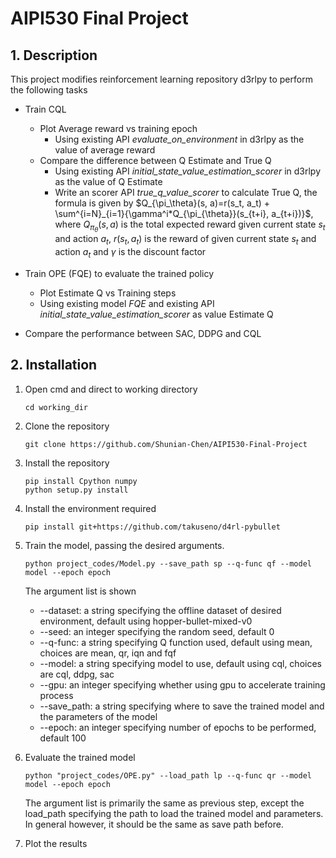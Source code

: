 # AIPI530 Final Project

## 1. Description

This project modifies reinforcement learning repository d3rlpy to perform the following tasks

- Train CQL
  - Plot Average reward vs training epoch
    - Using existing API *evaluate_on_environment* in d3rlpy as the value of average reward
  - Compare the difference between Q Estimate and True Q
    - Using existing API *initial_state_value_estimation_scorer* in d3rlpy as the value of Q Estimate
    - Write an scorer API *true_q_value_scorer* to calculate True Q, the formula is given by $Q_{\pi_\theta}(s, a)=r(s_t, a_t) + \sum^{i=N}_{i=1}{\gamma^i*Q_{\pi_{\theta}}(s_{t+i}, a_{t+i})}$, where $Q_{\pi_\theta}(s, a)$ is the total expected reward given current state $s_t$ and action $a_t$, $r(s_t, a_t)$ is the reward of given current state $s_t$ and action $a_t$ and $\gamma$ is the discount factor

- Train OPE (FQE) to evaluate the trained policy
  - Plot Estimate Q vs Training steps
  - Using existing model *FQE* and existing API *initial_state_value_estimation_scorer*  as value Estimate Q
  
-  Compare the performance between SAC, DDPG and CQL



## 2. Installation

1. Open cmd and direct to working directory

   ```shell
   cd working_dir
   ```

2. Clone the repository

   ```shell
   git clone https://github.com/Shunian-Chen/AIPI530-Final-Project
   ```

3. Install the repository

   ```shell
   pip install Cpython numpy
   python setup.py install
   ```

4. Install the environment required

   ```shell
   pip install git+https://github.com/takuseno/d4rl-pybullet
   ```

5. Train the model, passing the desired arguments. 

   ```shell
   python project_codes/Model.py --save_path sp --q-func qf --model model --epoch epoch
   ```

   The argument list is shown

   - --dataset: a string specifying the offline dataset of desired environment, default using hopper-bullet-mixed-v0
   - --seed: an integer specifying the random seed, default 0
   - --q-func: a string specifying Q function used, default using mean, choices are mean, qr, iqn and fqf
   - --model: a string specifying model to use, default using cql, choices are cql, ddpg, sac
   - --gpu: an integer specifying whether using gpu to accelerate training process
   - --save_path: a string specifying where to save the trained model and the parameters of the model
   - --epoch: an integer specifying number of epochs to be performed, default 100

6. Evaluate the trained model

   ```shell
   python "project_codes/OPE.py" --load_path lp --q-func qr --model model --epoch epoch
   ```

   The argument list is primarily the same as previous step, except the load_path specifying the path to load the trained model and parameters. In general however, it should be the same as save path before.

7. Plot the results

